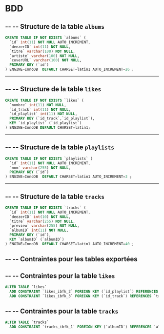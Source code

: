 

# BDD 

--
-- Structure de la table `albums`
--

```SQL
CREATE TABLE IF NOT EXISTS `albums` (
  `id` int(11) NOT NULL AUTO_INCREMENT,
  `deezerID` int(11) NOT NULL,
  `titre` varchar(100) NOT NULL,
  `artiste` varchar(100) NOT NULL,
  `coverURL` varchar(100) NOT NULL,
  PRIMARY KEY (`id`)
) ENGINE=InnoDB  DEFAULT CHARSET=latin1 AUTO_INCREMENT=26 ;
```
-- --------------------------------------------------------

--
-- Structure de la table `likes`
--

```SQL
CREATE TABLE IF NOT EXISTS `likes` (
  `nombre` int(11) NOT NULL,
  `id_track` int(11) NOT NULL,
  `id_playlist` int(11) NOT NULL,
  PRIMARY KEY (`id_track`,`id_playlist`),
  KEY `id_playlist` (`id_playlist`)
) ENGINE=InnoDB DEFAULT CHARSET=latin1;
```
-- --------------------------------------------------------

--
-- Structure de la table `playlists`
--

```SQL
CREATE TABLE IF NOT EXISTS `playlists` (
  `id` int(11) NOT NULL AUTO_INCREMENT,
  `nom` varchar(255) NOT NULL,
  PRIMARY KEY (`id`)
) ENGINE=InnoDB  DEFAULT CHARSET=latin1 AUTO_INCREMENT=3 ;
```
-- --------------------------------------------------------

--
-- Structure de la table `tracks`
--

```SQL
CREATE TABLE IF NOT EXISTS `tracks` (
  `id` int(11) NOT NULL AUTO_INCREMENT,
  `deezerID` int(10) NOT NULL,
  `titre` varchar(255) NOT NULL,
  `preview` varchar(255) NOT NULL,
  `albumID` int(11) NOT NULL,
  PRIMARY KEY (`id`),
  KEY `albumID` (`albumID`)
) ENGINE=InnoDB  DEFAULT CHARSET=latin1 AUTO_INCREMENT=40 ;
```
--
-- Contraintes pour les tables exportées
--

--
-- Contraintes pour la table `likes`
--
```SQL
ALTER TABLE `likes`
  ADD CONSTRAINT `likes_ibfk_2` FOREIGN KEY (`id_playlist`) REFERENCES `playlists` (`id`) ON DELETE CASCADE,
  ADD CONSTRAINT `likes_ibfk_3` FOREIGN KEY (`id_track`) REFERENCES `tracks` (`id`);
```
--
-- Contraintes pour la table `tracks`
--
```SQL
ALTER TABLE `tracks`
  ADD CONSTRAINT `tracks_ibfk_1` FOREIGN KEY (`albumID`) REFERENCES `albums` (`id`);
```